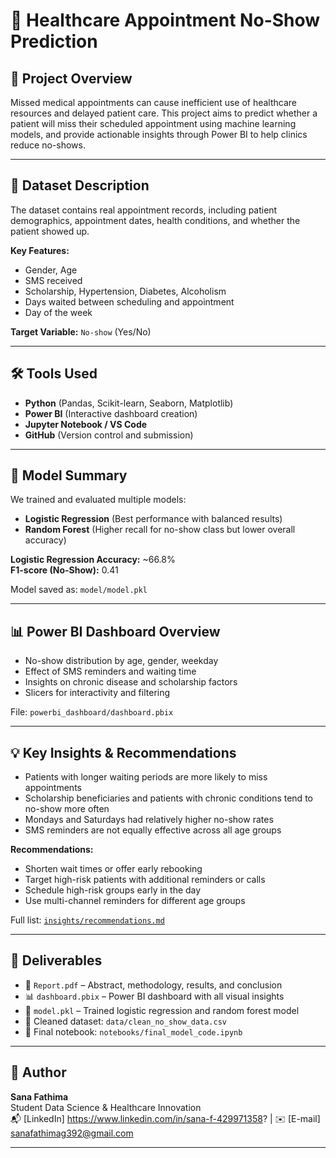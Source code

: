 # 🏥 Healthcare Appointment No-Show Prediction

## 📌 Project Overview
Missed medical appointments can cause inefficient use of healthcare resources and delayed patient care. 
This project aims to predict whether a patient will miss their scheduled appointment using machine learning models, 
and provide actionable insights through Power BI to help clinics reduce no-shows.

---

## 📂 Dataset Description
The dataset contains real appointment records, including patient demographics, appointment dates, health conditions, and whether the patient showed up.

**Key Features:**
- Gender, Age
- SMS received
- Scholarship, Hypertension, Diabetes, Alcoholism
- Days waited between scheduling and appointment
- Day of the week

**Target Variable:** `No-show` (Yes/No)

---

## 🛠 Tools Used
- **Python** (Pandas, Scikit-learn, Seaborn, Matplotlib)
- **Power BI** (Interactive dashboard creation)
- **Jupyter Notebook / VS Code**
- **GitHub** (Version control and submission)

---

## 🧠 Model Summary
We trained and evaluated multiple models:
- **Logistic Regression** (Best performance with balanced results)
- **Random Forest** (Higher recall for no-show class but lower overall accuracy)

**Logistic Regression Accuracy:** ~66.8%  
**F1-score (No-Show):** 0.41

Model saved as: `model/model.pkl`

---

## 📊 Power BI Dashboard Overview
- No-show distribution by age, gender, weekday
- Effect of SMS reminders and waiting time
- Insights on chronic disease and scholarship factors
- Slicers for interactivity and filtering

File: `powerbi_dashboard/dashboard.pbix`

---

## 💡 Key Insights & Recommendations
- Patients with longer waiting periods are more likely to miss appointments
- Scholarship beneficiaries and patients with chronic conditions tend to no-show more often
- Mondays and Saturdays had relatively higher no-show rates
- SMS reminders are not equally effective across all age groups

**Recommendations:**
- Shorten wait times or offer early rebooking
- Target high-risk patients with additional reminders or calls
- Schedule high-risk groups early in the day
- Use multi-channel reminders for different age groups

Full list: [`insights/recommendations.md`](./insights/recommendations.md)

---

## 📎 Deliverables
- 📄 `Report.pdf` – Abstract, methodology, results, and conclusion
- 📊 `dashboard.pbix` – Power BI dashboard with all visual insights
- 🤖 `model.pkl` – Trained logistic regression and random forest model
- 📁 Cleaned dataset: `data/clean_no_show_data.csv`
- 📄 Final notebook: `notebooks/final_model_code.ipynb`

---

## 🙌 Author
**Sana Fathima**  
Student Data Science & Healthcare Innovation  
📬 [LinkedIn] https://www.linkedin.com/in/sana-f-429971358? | ✉️ [E-mail] sanafathimag392@gmail.com

---

